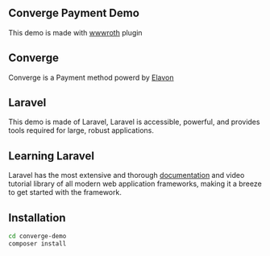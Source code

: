 ## Converge Payment Demo

This demo is made with [wwwroth](https://github.com/wwwroth/php-converge-api) plugin

## Converge

Converge is a Payment method powerd by [Elavon](https://developer.elavon.com)

## Laravel

This demo is made of Laravel, Laravel is accessible, powerful, and provides tools required for large, robust applications.

## Learning Laravel

Laravel has the most extensive and thorough [documentation](https://laravel.com/docs) and video tutorial library of all modern web application frameworks, making it a breeze to get started with the framework.

## Installation

```sh
cd converge-demo
composer install
```